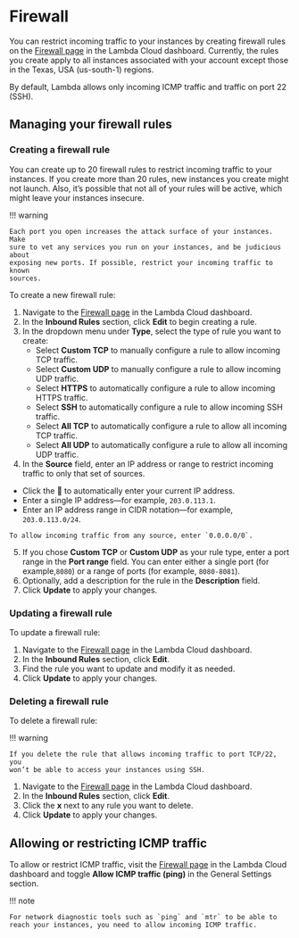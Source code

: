 # Firewall

You can restrict incoming traffic to your instances by creating firewall rules
on the [Firewall page](https://cloud.lambdalabs.com/firewall) in the Lambda
Cloud dashboard. Currently, the rules you create apply to all instances
associated with your account except those in the Texas, USA (us-south-1)
regions.

By default, Lambda allows only incoming ICMP traffic and traffic on port 22
(SSH).

## Managing your firewall rules

### Creating a firewall rule

You can create up to 20 firewall rules to restrict incoming traffic to your
instances. If you create more than 20 rules, new instances you create might not
launch. Also, it’s possible that not all of your rules will be active, which
might leave your instances insecure.

!!! warning

    Each port you open increases the attack surface of your instances. Make
    sure to vet any services you run on your instances, and be judicious about
    exposing new ports. If possible, restrict your incoming traffic to known
    sources.

To create a new firewall rule:

1. Navigate to the [Firewall page](https://cloud.lambdalabs.com/firewall) in
   the Lambda Cloud dashboard.
2. In the **Inbound Rules** section, click **Edit** to begin creating a rule.
3. In the dropdown menu under **Type**, select the type of rule you want to
   create:
   *  Select **Custom TCP** to manually configure a rule to allow incoming TCP
      traffic.
   *  Select **Custom UDP** to manually configure a rule to allow incoming UDP
      traffic.
   *  Select **HTTPS** to automatically configure a rule to allow incoming
      HTTPS traffic.
   *  Select **SSH** to automatically configure a rule to allow incoming SSH
      traffic.
   *  Select **All TCP** to automatically configure a rule to allow all
      incoming TCP traffic.
   *  Select **All UDP** to automatically configure a rule to allow all
      incoming UDP traffic.
4.  In the **Source** field, enter an IP address or range to restrict incoming
   traffic to only that set of sources.

   * Click the 🔎 to automatically enter your current IP address.
   * Enter a single IP address—for example, `203.0.113.1`.
   * Enter an IP address range in CIDR notation—for example, `203.0.113.0/24`.

    To allow incoming traffic from any source, enter `0.0.0.0/0`.
5. If you chose **Custom TCP** or **Custom UDP** as your rule type, enter a
   port range in the **Port range** field. You can enter either a single port
   (for example,`8080`) or a range of ports (for example, `8080-8081`).
6. Optionally, add a description for the rule in the **Description** field.
7. Click **Update** to apply your changes.

### Updating a firewall rule

To update a firewall rule:

1. Navigate to the [Firewall page](https://cloud.lambdalabs.com/firewall) in
   the Lambda Cloud dashboard.
2. In the **Inbound Rules** section, click **Edit**.
3. Find the rule you want to update and modify it as needed.
4. Click **Update** to apply your changes.

### Deleting a firewall rule

To delete a firewall rule:

!!! warning

    If you delete the rule that allows incoming traffic to port TCP/22, you
    won’t be able to access your instances using SSH.

1. Navigate to the [Firewall page](https://cloud.lambdalabs.com/firewall) in
   the Lambda Cloud dashboard.
2. In the **Inbound Rules** section, click **Edit**.
3. Click the **x** next to any rule you want to delete.
4. Click **Update** to apply your changes.

## Allowing or restricting ICMP traffic

To allow or restrict ICMP traffic, visit the
[Firewall page](https://cloud.lambdalabs.com/firewall) in the Lambda Cloud
dashboard and toggle **Allow ICMP traffic (ping)** in the General Settings
section.

!!! note

    For network diagnostic tools such as `ping` and `mtr` to be able to
    reach your instances, you need to allow incoming ICMP traffic.
